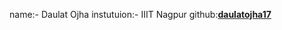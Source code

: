 name:- Daulat Ojha
instutuion:- IIIT Nagpur
github:[**daulatojha17**](https://github.com/daulatojha17)
